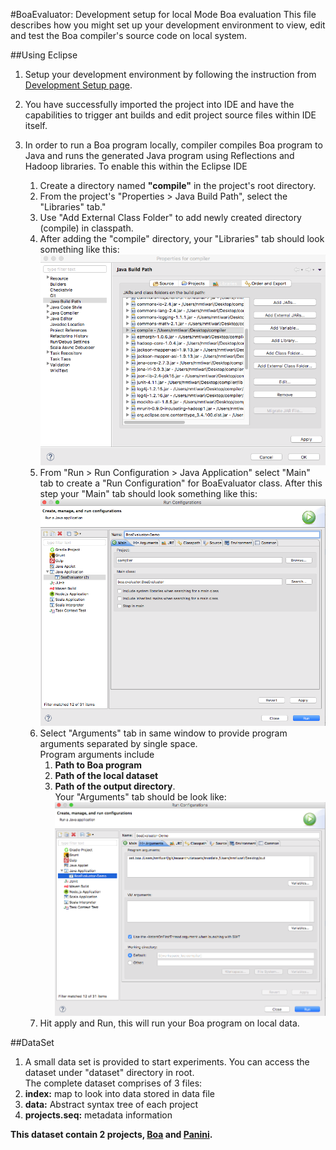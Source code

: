 #BoaEvaluator: Development setup for local Mode Boa evaluation
This file describes how you might set up your development environment to view, edit and test
the Boa compiler's source code on local system.

##Using Eclipse
1. Setup your development environment by following the instruction from [Development Setup page](https://github.com/boalang/compiler/blob/master/doc/dev/setup.md).  
  
2. You have successfully imported the project into IDE and have the capabilities to trigger ant builds and edit project 
source files within IDE itself. 

3. In order to run a Boa program locally, compiler compiles Boa program to Java and runs the generated Java program using 
Reflections and Hadoop libraries. To enable this within the Eclipse IDE  
    1. Create a directory named **"compile"** in the project's root directory.           
    2. From the project's "Properties > Java Build Path", select the "Libraries" tab."
    3. Use "Add External Class Folder" to add newly created directory (compile) in classpath. 
    4. After adding the "compile" directory, your "Libraries" tab should look something like this: ![](doc/dev/img/eclipse_library_tab.png)  
    6. From "Run > Run Configuration > Java Application" select "Main" tab to create a "Run Configuration" for BoaEvaluator class.
       After this step your "Main" tab should look something like this: ![](doc/dev/img/eclipse_runconfig_main.png)
    7. Select "Arguments" tab in same window to provide program arguments separated by single space.  
       Program arguments include 
       1. **Path to Boa program**   
       2. **Path of the local dataset**  
       3. **Path of the output directory**.   
       Your "Arguments" tab should be look like: ![](doc/dev/img/eclipse_runconfig_arguments.png)
    8. Hit apply and Run, this will run your Boa program on local data.   

##DataSet
1. A small data set is provided to start experiments. You can access the dataset under "dataset" directory in root.    
The complete dataset comprises of 3 files:
1. **index:** map to look into data stored in data file
2. **data:** Abstract syntax tree of each project 
3. **projects.seq:** metadata information

**This dataset contain 2 projects, [Boa](https://github.com/boalang/compiler) and [Panini](https://github.com/hridesh/panc).**
